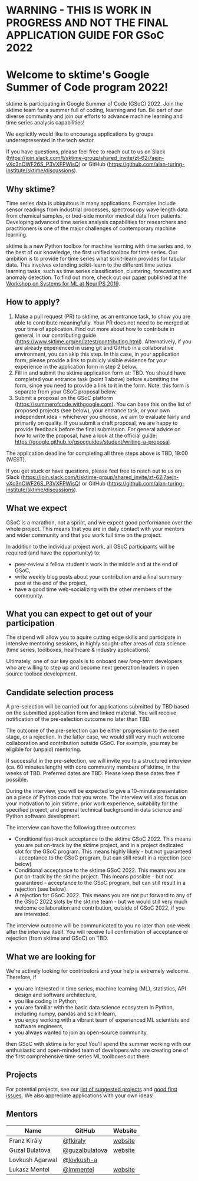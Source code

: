 # WARNING - THIS IS WORK IN PROGRESS AND NOT THE FINAL APPLICATION GUIDE FOR GSoC 2022

# Welcome to sktime's Google Summer of Code program 2022! 

sktime is participating in Google Summer of Code (GSoC) 2022. Join the sktime team for a summer full of coding, learning and fun. Be part of our diverse community and join our efforts to advance machine learning and time series analysis capabilities!

We explicitly would like to encourage applications by groups underrepresented in the tech sector.

If you have questions, please feel free to reach out to us on Slack (https://join.slack.com/t/sktime-group/shared_invite/zt-62i7aejn-vXc3nOWF26S_P3VXFPWisQ) or GitHub (https://github.com/alan-turing-institute/sktime/discussions). 

## Why sktime?
Time series data is ubiquitous in many applications. Examples include sensor readings from industrial processes, spectroscopy wave length data from chemical samples, or bed-side monitor medical data from patients. Developing advanced time series analysis capabilities for researchers and practitioners is one of the major challenges of contemporary machine learning. 

sktime is a new Python toolbox for machine learning with time series and, to the best of our knowledge, the first unified toolbox for time series. Our ambition is to provide for time series what scikit-learn provides for tabular data. This involves extending scikit-learn to the different time series learning tasks, such as time series classification, clustering, forecasting and anomaly detection. To find out more, check out our [paper](http://learningsys.org/neurips19/assets/papers/sktime_ml_systems_neurips2019.pdf) published at the [Workshop on Systems for ML at NeurIPS 2019](http://learningsys.org/neurips19/). 

## How to apply?
1. Make a pull request (PR) to sktime, as an entrance task, to show you are able to contribute meaningfully. Your PR does not need to be merged at your time of application. Find out more about how to contribute in general, in our contributing guide (https://www.sktime.org/en/latest/contributing.html). 
Alternatively, if you are already experienced in using git and GitHub in a collaborative environment, you can skip this step. In this case, in your application form, please provide a link to publicly visible evidence for your experience in the application form in step 2 below.
2. Fill in and submit the sktime application form at: TBD. You should have completed your entrance task (point 1 above) before submitting the form, since you need to provide a link to it in the form. Note: this form is separate from your GSoC proposal below.
3. Submit a proposal on the GSoC platform (https://summerofcode.withgoogle.com). You can base this on the list of proposed projects (see below), your entrance task, or your own independent idea - whichever you choose, we aim to evaluate fairly and primarily on quality. If you submit a draft proposal, we are happy to provide feedback before the final submission. For general advice on how to write the proposal, have a look at the official guide: https://google.github.io/gsocguides/student/writing-a-proposal.

The application deadline for completing all three steps above is TBD, 19:00 (WEST). 

If you get stuck or have questions, please feel free to reach out to us on Slack (https://join.slack.com/t/sktime-group/shared_invite/zt-62i7aejn-vXc3nOWF26S_P3VXFPWisQ) or GitHub (https://github.com/alan-turing-institute/sktime/discussions).

## What we expect
GSoC is a marathon, not a sprint, and we expect good performance over the whole project. This means that you are in daily contact with your mentors and wider community and that you work full time on the project. 

In addition to the individual project work, all GSoC participants will be required (and have the opportunity) to:

 * peer-review a fellow student's work in the middle and at the end of GSoC,
 * write weekly blog posts about your contribution and a final summary post at the end of the project,
 * have a good time web-socializing with the other members of the community.

## What you can expect to get out of your participation

The stipend will allow you to aquire cutting edge skills and participate in intensive mentoring sessions, in highly sought-after areas of data science (time series, toolboxes, healthcare & industry applications). 

Ultimately, one of our key goals is to onboard new *long-term* developers who are willing to step up and become next generation leaders in open source toolbox development.

## Candidate selection process
A pre-selection will be carried out for applications submitted by TBD based on the submitted application form and linked material. You will receive notification of the pre-selection outcome no later than TBD.

The outcome of the pre-selection can be either progression to the next stage, or a rejection. In the latter case, we would still very much welcome collaboration and contribution outside GSoC. For example, you may be eligible for (unpaid) mentoring.

If successful in the pre-selection, we will invite you to a structured interview (ca. 60 minutes length) with core community members of sktime, in the weeks of TBD.
Preferred dates are TBD. Please keep these dates free if possible.

During the interview, you will be expected to give a 10-minute presentation on a piece of Python code that you wrote. The interview will also focus on your motivation to join sktime, prior work experience, suitability for the specified project, and general technical background in data science and Python software development. 

The interview can have the following three outcomes:
* Conditional fast-track acceptance to the sktime GSoC 2022. This means you are put on-track by the sktime project, and in a project dedicated slot for the GSoC program. This means highly likely - but not guaranteed - acceptance to the GSoC program, but can still result in a rejection (see below)
* Conditional acceptance to the sktime GSoC 2022. This means you are put on-track by the sktime project. This means possible - but not guaranteed - acceptance to the GSoC program, but can still result in a rejection (see below).
* A rejection for GSoC 2022. This means you are not put forward to any of the GSoC 2022 slots by the sktime team - but we would still very much welcome collaboration and contribution, outside of GSoC 2022, if you are interested.

The interview outcome will be communicated to you no later than one week after the interview itself. You will receive full confirmation of acceptance or rejection (from sktime and GSoC) on TBD.

## What we are looking for
We're actively looking for contributors and your help is extremely welcome. Therefore, if
 * you are interested in time series, machine learning (ML), statistics, API design and software architecture,
 * you like coding in Python,
 * you are familiar with the basic data science ecosystem in Python, including numpy, pandas and scikit-learn, 
 * you enjoy working with a vibrant team of experienced ML scientists and software engineers,
 * you always wanted to join an open-source community,

then GSoC with sktime is for you! You'll spend the summer working with our enthusiastic and open-minded team of developers who are creating one of the first comprehensive time series ML toolboxes out there.

## Projects
For potential projects, see our [list of suggested projects](https://github.com/sktime/mentoring/blob/main/internships/projects_2022.md) and [good first issues](https://github.com/alan-turing-institute/sktime/labels/good%20first%20issue).
We also appreciate applications with your own ideas!

## Mentors

| Name  | GitHub | Website |
|---|---|---|
| Franz Király | [@fkiraly](https://github.com/fkiraly) | [website](https://uk.linkedin.com/in/franz-kir%C3%A1ly-10a1391ba) |
| Guzal Bulatova | [@guzalbulatova](https://github.com/guzalbulatova) | [website](https://www.linkedin.com/in/guzal-bulatova/) | 
| Lovkush Agarwal | [@lovkush-a](https://github.com/lovkush-a) | | 
| Lukasz Mentel | [@lmmentel](https://github.com/lmmentel) | [website](https://no.linkedin.com/in/lukasz-mentel) | 

